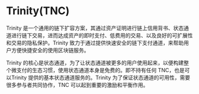 # Trinity(TNC)

Trinity 是一个通用的链下扩容方案，其通过资产证明进行链上信用背书、状态通道进行链下交易，进而达成资产的即时支付、低费用的交易、以及良好的可扩展性和交易的隐私保护。Trinity 致力于通过提供快速安全的链下支付通道，来帮助用户方便快捷安全的使用区块链服务。

Trinity 的核心是状态通道，为了让状态通道被更多的用户使用起来，以便构建整个微支付的生态习惯，使用状态通道本身是免费的。即不持有任何 TNC，也是可以Trinity 提供的基本状态通道服务的。Trinity 为了保证状态通道的可用性，需要很多参与者共同协作，TNC 可以起到重要的激励和平衡作用。
